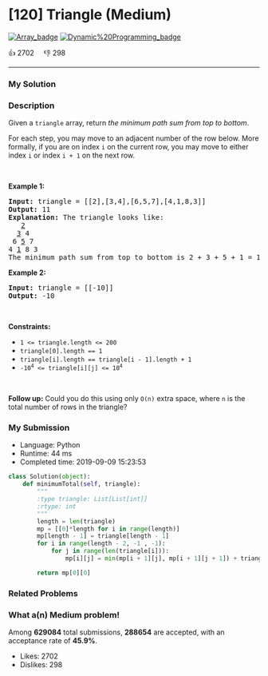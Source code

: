 # [120] Triangle (Medium)

[![Array_badge](https://img.shields.io/badge/topic-Array-green.svg)](https://leetcode.com/problems/triangle/)  [![Dynamic%20Programming_badge](https://img.shields.io/badge/topic-Dynamic%20Programming-green.svg)](https://leetcode.com/problems/triangle/) 

:+1: 2702 &nbsp; &nbsp; :thumbsdown: 298

---

### My Solution


### Description
<p>Given a <code>triangle</code> array, return <em>the minimum path sum from top to bottom</em>.</p>

<p>For each step, you may move to an adjacent number of the row below. More formally, if you are on index <code>i</code> on the current row, you may move to either index <code>i</code> or index <code>i + 1</code> on the next row.</p>

<p>&nbsp;</p>
<p><strong>Example 1:</strong></p>

<pre>
<strong>Input:</strong> triangle = [[2],[3,4],[6,5,7],[4,1,8,3]]
<strong>Output:</strong> 11
<strong>Explanation:</strong> The triangle looks like:
   <u>2</u>
  <u>3</u> 4
 6 <u>5</u> 7
4 <u>1</u> 8 3
The minimum path sum from top to bottom is 2 + 3 + 5 + 1 = 11 (underlined above).
</pre>

<p><strong>Example 2:</strong></p>

<pre>
<strong>Input:</strong> triangle = [[-10]]
<strong>Output:</strong> -10
</pre>

<p>&nbsp;</p>
<p><strong>Constraints:</strong></p>

<ul>
	<li><code>1 &lt;= triangle.length &lt;= 200</code></li>
	<li><code>triangle[0].length == 1</code></li>
	<li><code>triangle[i].length == triangle[i - 1].length + 1</code></li>
	<li><code>-10<sup>4</sup> &lt;= triangle[i][j] &lt;= 10<sup>4</sup></code></li>
</ul>

<p>&nbsp;</p>
<strong>Follow up:</strong> Could you&nbsp;do this using only <code>O(n)</code> extra space, where <code>n</code> is the total number of rows in the triangle?


### My Submission

- Language: Python
- Runtime: 44 ms
- Completed time: 2019-09-09 15:23:53

```Python
class Solution(object):
    def minimumTotal(self, triangle):
        """
        :type triangle: List[List[int]]
        :rtype: int
        """
        length = len(triangle)
        mp = [[0]*length for i in range(length)]
        mp[length - 1] = triangle[length - 1]
        for i in range(length - 2, -1 , -1):
            for j in range(len(triangle[i])):
                mp[i][j] = min(mp[i + 1][j], mp[i + 1][j + 1]) + triangle[i][j]

        return mp[0][0]
```


### Related Problems




### What a(n) Medium problem!
Among **629084** total submissions, **288654** are accepted, with an acceptance rate of **45.9%**. <br>

- Likes: 2702
- Dislikes: 298

